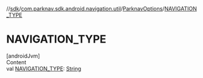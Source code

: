 //[sdk](../../../index.md)/[com.parknav.sdk.android.navigation.util](../index.md)/[ParknavOptions](index.md)/[NAVIGATION_TYPE](-n-a-v-i-g-a-t-i-o-n_-t-y-p-e.md)



# NAVIGATION_TYPE  
[androidJvm]  
Content  
val [NAVIGATION_TYPE](-n-a-v-i-g-a-t-i-o-n_-t-y-p-e.md): [String](https://developer.android.com/reference/kotlin/java/lang/String.html)  



